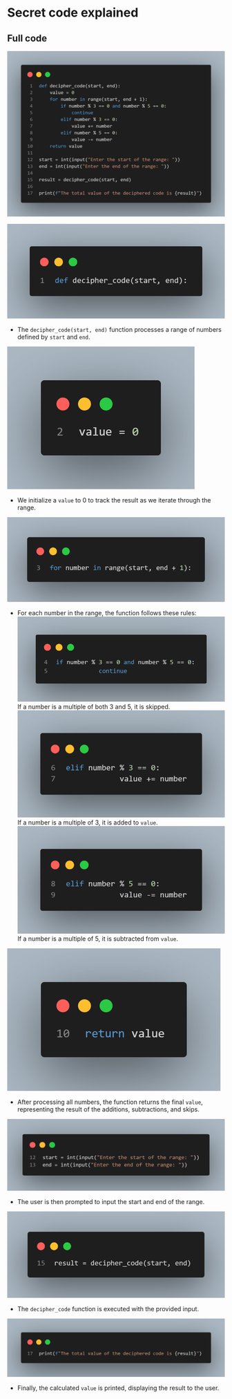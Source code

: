 # Secret code explained
## Full code
![](image\image11.png)

![](image\image1.png)
   - The `decipher_code(start, end)` function processes a range of numbers defined by `start` and `end`.

![](image\image2.png)
   - We initialize a `value` to 0 to track the result as we iterate through the range.

![](image\image3.png)
   - For each number in the range, the function follows these rules:
     ![](image\image4.png) 
       If a number is a multiple of both 3 and 5, it is skipped.
     ![](image\image5.png) 
       If a number is a multiple of 3, it is added to `value`.
     ![](image\image6.png) 
       If a number is a multiple of 5, it is subtracted from `value`.

![](image\image7.png)
   - After processing all numbers, the function returns the final `value`, representing the result of the additions, subtractions, and skips.

![](image\image8.png)
   - The user is then prompted to input the start and end of the range.

![](image\image9.png)
   - The `decipher_code` function is executed with the provided input.

![](image\image10.png)
   - Finally, the calculated `value` is printed, displaying the result to the user.
